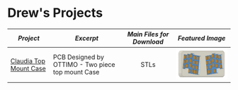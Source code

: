 # Drew's Projects

| *Project* | *Excerpt* | *Main Files for Download* | *Featured Image* |
| --- | --- | :---: | :---: |
| [Claudia Top Mount Case](https://github.com/drewfowler/Drew...-Open-Source-Projects/tree/main/Claudia) | PCB Designed by OTTIMO - Two piece top mount Case | STLs | <img src="https://github.com/drewfowler/Drew...-Open-Source-Projects/blob/main/Claudia/pics/claudia_front.png" width="250px" /> |


